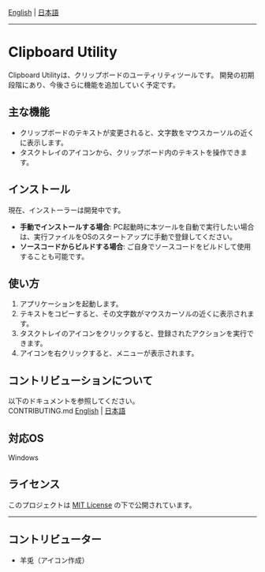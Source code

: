 [English](README.md) | [日本語](README.ja.md)

***

# Clipboard Utility

Clipboard Utilityは、クリップボードのユーティリティツールです。
開発の初期段階にあり、今後さらに機能を追加していく予定です。

## 主な機能

* クリップボードのテキストが変更されると、文字数をマウスカーソルの近くに表示します。
* タスクトレイのアイコンから、クリップボード内のテキストを操作できます。

## インストール

現在、インストーラーは開発中です。

* **手動でインストールする場合**:
    PC起動時に本ツールを自動で実行したい場合は、実行ファイルをOSのスタートアップに手動で登録してください。
* **ソースコードからビルドする場合**:
    ご自身でソースコードをビルドして使用することも可能です。

## 使い方

1.  アプリケーションを起動します。
2.  テキストをコピーすると、その文字数がマウスカーソルの近くに表示されます。
3.  タスクトレイのアイコンをクリックすると、登録されたアクションを実行できます。
4.  アイコンを右クリックすると、メニューが表示されます。


## コントリビューションについて
以下のドキュメントを参照してください。<br>
CONTRIBUTING.md
[English](/.github/CONTRIBUTING.md) | [日本語](/.github/japanese/CONTRIBUTING.ja.md)

## 対応OS
Windows

## ライセンス

このプロジェクトは [MIT License](LICENSE.txt) の下で公開されています。

---

## コントリビューター
- 羊兎（アイコン作成）
